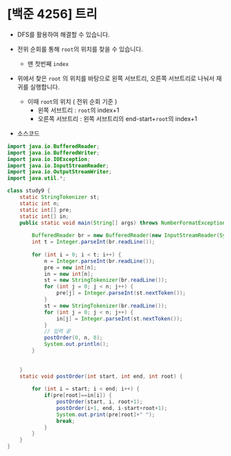 # [백준 4256] 트리

- DFS를 활용하여 해결할 수 있습니다.
- 전위 순회를 통해 `root`의 위치를 찾을 수 있습니다.
  - 맨 첫번째 `index`
- 위에서 찾은 `root` 의 위치를 바탕으로 왼쪽 서브트리, 오른쪽 서브트리로 나눠서 재귀를 실행합니다.
  - 이때 `root`의 위치 ( 전위 순회 기준 )
    - 왼쪽 서브트리 : `root`의 index+1
    - 오른쪽 서브트리 : 왼쪽 서브트리의 end-start+`root`의 index+1



- 소스코드

```java
import java.io.BufferedReader;
import java.io.BufferedWriter;
import java.io.IOException;
import java.io.InputStreamReader;
import java.io.OutputStreamWriter;
import java.util.*;

class study9 {
	static StringTokenizer st;
	static int n;
	static int[] pre;
	static int[] in;
	public static void main(String[] args) throws NumberFormatException, IOException {
		
		BufferedReader br = new BufferedReader(new InputStreamReader(System.in));
		int t = Integer.parseInt(br.readLine());
		
		for (int i = 0; i < t; i++) {
			n = Integer.parseInt(br.readLine());
			pre = new int[n];
			in = new int[n];
			st = new StringTokenizer(br.readLine());
			for (int j = 0; j < n; j++) {
				pre[j] = Integer.parseInt(st.nextToken());
			}
			st = new StringTokenizer(br.readLine());
			for (int j = 0; j < n; j++) {
				in[j] = Integer.parseInt(st.nextToken());
			}
			// 입력 끝
			postOrder(0, n, 0);
			System.out.println();
		}
	
		
	}
	static void postOrder(int start, int end, int root) {
					
		for (int i = start; i < end; i++) {
			if(pre[root]==in[i]) {
				postOrder(start, i, root+1);
				postOrder(i+1, end, i-start+root+1);
				System.out.print(pre[root]+" ");
				break;
			}
		}
	}
}
```

